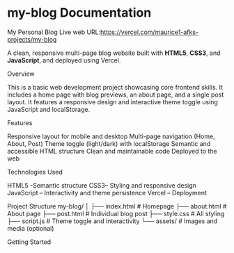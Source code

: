 # my-blog Documentation
My Personal Blog
Live web URL:https://vercel.com/maurice1-afks-projects/my-blog

A clean, responsive multi-page blog website built with **HTML5**, **CSS3**, and **JavaScript**, and deployed using Vercel.



Overview

This is a basic web development project showcasing core frontend skills. It includes a home page with blog previews, an about page, and a single post layout. It features a responsive design and interactive theme toggle using JavaScript and localStorage.



Features

Responsive layout for mobile and desktop
Multi-page navigation (Home, About, Post)
Theme toggle (light/dark) with localStorage
Semantic and accessible HTML structure
Clean and maintainable code
Deployed to the web


 Technologies Used

HTML5 -Semantic structure
CSS3– Styling and responsive design
JavaScript – Interactivity and theme persistence
Vercel – Deployment



Project Structure
my-blog/
│
├── index.html # Homepage
├── about.html # About page
├── post.html # Individual blog post
├── style.css # All styling
├── script.js # Theme toggle and interactivity
└── assets/ # Images and media (optional)




Getting Started




